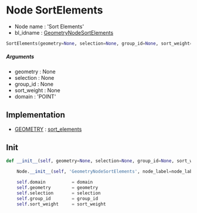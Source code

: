 # Node SortElements

- Node name : 'Sort Elements'
- bl_idname : [GeometryNodeSortElements](https://docs.blender.org/api/current/bpy.types.GeometryNodeSortElements.html)


``` python
SortElements(geometry=None, selection=None, group_id=None, sort_weight=None, domain='POINT', node_label=None, node_color=None, **kwargs)
```
##### Arguments

- geometry : None
- selection : None
- group_id : None
- sort_weight : None
- domain : 'POINT'

## Implementation

- [GEOMETRY](/docs/GeoNodes/socket_GEOMETRY.md) : [sort_elements](/docs/GeoNodes/socket_GEOMETRY.md#sort_elements)

## Init

``` python
def __init__(self, geometry=None, selection=None, group_id=None, sort_weight=None, domain='POINT', node_label=None, node_color=None, **kwargs):

    Node.__init__(self, 'GeometryNodeSortElements', node_label=node_label, node_color=node_color, **kwargs)

    self.domain          = domain
    self.geometry        = geometry
    self.selection       = selection
    self.group_id        = group_id
    self.sort_weight     = sort_weight
```
